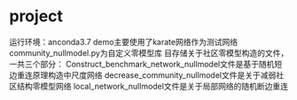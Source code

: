 # project
运行环境：anconda3.7
demo主要使用了karate网络作为测试网络
community_nullmodel.py为自定义零模型库
目存储关于社区零模型构造的文件，一共三个部分：
Construct_benchmark_network_nullmodel文件是基于随机短边重连原理构造中尺度网络
decrease_community_nullmodel文件是关于减弱社区结构零模型网络
local_network_nullmodel文件是关于局部网络的随机断边重连





